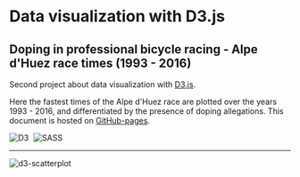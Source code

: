 # Data visualization with D3.js
## Doping in professional bicycle racing - Alpe d'Huez race times (1993 - 2016)

Second project about data visualization with [D3.js](https://d3js.org/).

Here the fastest times of the Alpe d'Huez race are plotted over the years 1993 - 2016, and differentiated by the presence of doping allegations.
This document is hosted on [GitHub-pages](https://marcocosta1618.github.io/D3-scatterplot/).

![D3](https://img.shields.io/badge/D3.js-fff.svg?&logo=d3.js&logoColor=f5854b)&nbsp;
![SASS](https://img.shields.io/badge/SASS-cc6699.svg?&logo=sass&logoColor=white)&nbsp;

---

![d3-scatterplot](https://user-images.githubusercontent.com/78434326/144743851-61e32b51-9cc1-41cd-8b85-767f5655f30e.png)
